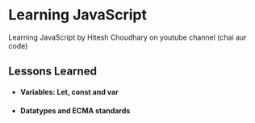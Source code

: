 # Learning JavaScript

Learning JavaScript by Hitesh Choudhary on youtube channel (chai aur code)

## Lessons Learned

- #### Variables: Let, const and var
- #### Datatypes and ECMA standards
